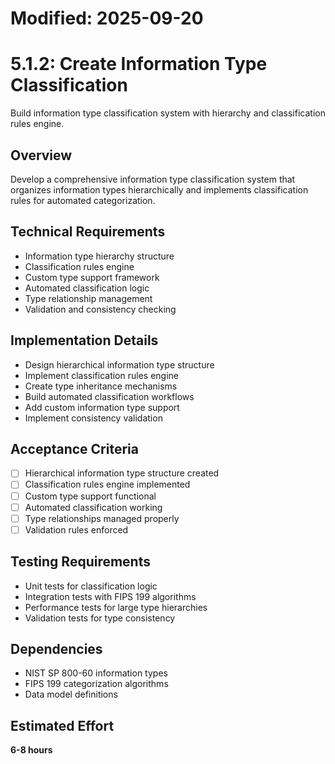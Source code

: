 # Modified: 2025-09-20

# 5.1.2: Create Information Type Classification

Build information type classification system with hierarchy and classification rules engine.

## Overview
Develop a comprehensive information type classification system that organizes information types hierarchically and implements classification rules for automated categorization.

## Technical Requirements
- Information type hierarchy structure
- Classification rules engine
- Custom type support framework
- Automated classification logic
- Type relationship management
- Validation and consistency checking

## Implementation Details
- Design hierarchical information type structure
- Implement classification rules engine
- Create type inheritance mechanisms
- Build automated classification workflows
- Add custom information type support
- Implement consistency validation

## Acceptance Criteria
- [ ] Hierarchical information type structure created
- [ ] Classification rules engine implemented
- [ ] Custom type support functional
- [ ] Automated classification working
- [ ] Type relationships managed properly
- [ ] Validation rules enforced

## Testing Requirements
- Unit tests for classification logic
- Integration tests with FIPS 199 algorithms
- Performance tests for large type hierarchies
- Validation tests for type consistency

## Dependencies
- NIST SP 800-60 information types
- FIPS 199 categorization algorithms
- Data model definitions

## Estimated Effort
**6-8 hours**
